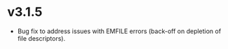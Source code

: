 # v3.1.5

- Bug fix to address issues with EMFILE errors
  (back-off on depletion of file descriptors).
